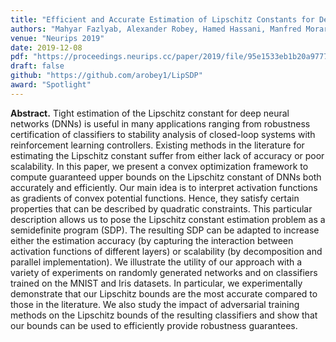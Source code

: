 ```yaml
---
title: "Efficient and Accurate Estimation of Lipschitz Constants for Deep Neural Networks"
authors: "Mahyar Fazlyab, Alexander Robey, Hamed Hassani, Manfred Morari, George J. Pappas"
venue: "Neurips 2019"
date: 2019-12-08
pdf: "https://proceedings.neurips.cc/paper/2019/file/95e1533eb1b20a97777749fb94fdb944-Paper.pdf"
draft: false
github: "https://github.com/arobey1/LipSDP"
award: "Spotlight"
---
```


**Abstract.** Tight estimation of the Lipschitz constant for deep neural networks (DNNs) is useful in many applications ranging from robustness certification of classifiers to stability analysis of closed-loop systems with reinforcement learning controllers. Existing methods in the literature for estimating the Lipschitz constant suffer from either lack of accuracy or poor scalability. In this paper, we present a convex optimization framework to compute guaranteed upper bounds on the Lipschitz constant of DNNs both accurately and efficiently. Our main idea is to interpret activation functions as gradients of convex potential functions. Hence, they satisfy certain properties that can be described by quadratic constraints. This particular description allows us to pose the Lipschitz constant estimation problem as a semidefinite program (SDP). The resulting SDP can be adapted to increase either the estimation accuracy (by capturing the interaction between activation functions of different layers) or scalability (by decomposition and parallel implementation). We illustrate the utility of our approach with a variety of experiments on randomly generated networks and on classifiers trained on the MNIST and Iris datasets. In particular, we experimentally demonstrate that our Lipschitz bounds are the most accurate compared to those in the literature. We also study the impact of adversarial training methods on the Lipschitz bounds of the resulting classifiers and show that our bounds can be used to efficiently provide robustness guarantees.